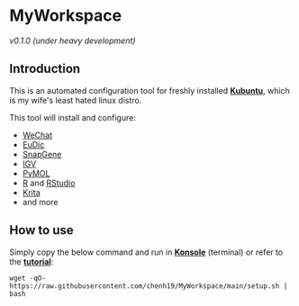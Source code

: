 # MyWorkspace
*v0.1.0 (under heavy development)*  

## Introduction
This is an automated configuration tool for freshly installed [**Kubuntu**](https://kubuntu.org/), which is my wife's least hated linux distro.  
  
This tool will install and configure:
- [WeChat](https://www.wechat.com/)
- [EuDic](https://www.eudic.net/)
- [SnapGene](https://www.snapgene.com/)
- [IGV](https://software.broadinstitute.org/software/igv/)
- [PyMOL](https://pymol.org/)
- [R](https://www.r-project.org/) and [RStudio](https://www.rstudio.com/)
- [Krita](https://krita.org/)
- and more

## How to use
Simply copy the below command and run in [**Konsole**](https://konsole.kde.org/) (terminal) or refer to the [**tutorial**](https://chenh19.github.io/MyWorkspace/): 
```
wget -qO- https://raw.githubusercontent.com/chenh19/MyWorkspace/main/setup.sh | bash
```
